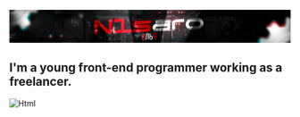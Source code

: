 [![Header](https://github.com/IluF1/IluF1/blob/main/assets/n1saro.png)](https://kwork.ru/user/n1saro)
## I'm a young front-end programmer working as a freelancer.
![Html](https://img.shields.io/badge/HTML-#0b0a0b)
